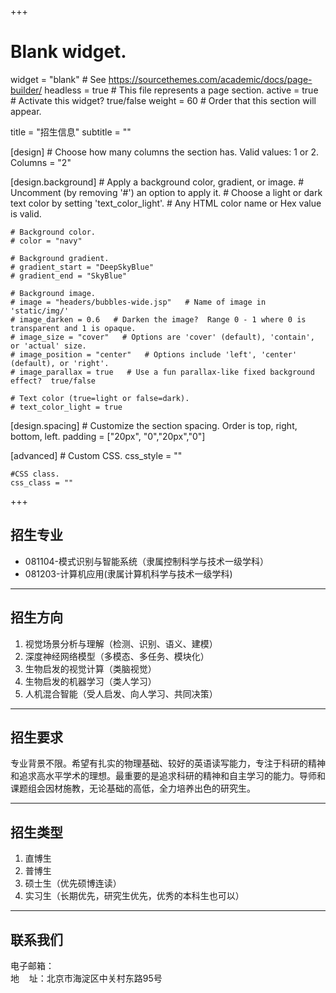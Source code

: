+++
# Blank widget.
widget = "blank"  # See https://sourcethemes.com/academic/docs/page-builder/
headless = true  # This file represents a page section.
active = true  # Activate this widget? true/false
weight = 60  # Order that this section will appear.

title = "招生信息"
subtitle = ""

[design]
	# Choose how many columns the section has. Valid values: 1 or 2.
	Columns = "2"
	
[design.background]
	# Apply a background color, gradient, or image.
	# Uncomment (by removing '#') an option to apply it.
	# Choose a light or dark text color by setting 'text_color_light'.
	# Any HTML color name or Hex value is valid.
	
	# Background color.
	# color = "navy"
	
	# Background gradient.
	# gradient_start = "DeepSkyBlue"
	# gradient_end = "SkyBlue"
	
	# Background image.
	# image = "headers/bubbles-wide.jsp"   # Name of image in 'static/img/'
	# image_darken = 0.6   # Darken the image?  Range 0 - 1 where 0 is transparent and 1 is opaque.
	# image_size = "cover"   # Options are 'cover' (default), 'contain', or 'actual' size.
	# image_position = "center"   # Options include 'left', 'center' (default), or 'right'.
	# image_parallax = true   # Use a fun parallax-like fixed background effect?  true/false
	
	# Text color (true=light or false=dark).
	# text_color_light = true
	
[design.spacing]
	# Customize the section spacing. Order is top, right, bottom, left.
	padding = ["20px", "0","20px","0"]

[advanced]
	# Custom CSS.
	css_style = ""
	
	#CSS class.
	css_class = ""

+++

<h2>招生专业</h2>

- 081104-模式识别与智能系统（隶属控制科学与技术一级学科）    
- 081203-计算机应用(隶属计算机科学与技术一级学科)

<hr/>
<h2>招生方向</h2>

1. 视觉场景分析与理解（检测、识别、语义、建模）    
2. 深度神经网络模型（多模态、多任务、模块化）    
3. 生物启发的视觉计算（类脑视觉）    
4. 生物启发的机器学习（类人学习）    
5. 人机混合智能（受人启发、向人学习、共同决策）    
<hr/>
<h2>招生要求</h2>

<p>    专业背景不限。希望有扎实的物理基础、较好的英语读写能力，专注于科研的精神和追求高水平学术的理想。最重要的是追求科研的精神和自主学习的能力。导师和课题组会因材施教，无论基础的高低，全力培养出色的研究生。</p>

<hr/>

<h2>招生类型</h2>

1. 直博生    
2. 普博生    
3. 硕士生（优先硕博连读）    
4. 实习生（长期优先，研究生优先，优秀的本科生也可以）

<hr/>

<h2>联系我们</h2>

电子邮箱：    
地&nbsp;&nbsp;&nbsp;&nbsp;址：北京市海淀区中关村东路95号